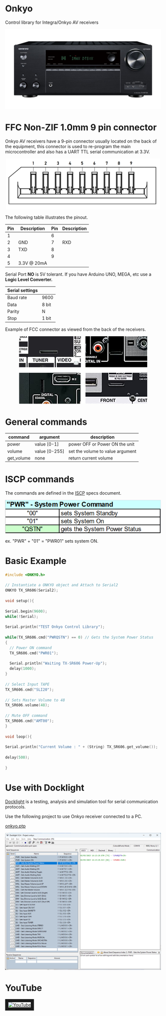 # Onkyo
Control library for Integra/Onkyo AV receivers

<p align="center"><img src=/img/onkyo.jpg width="700"></p>

# FFC Non-ZIF 1.0mm 9 pin connector

Onkyo AV receivers have a 9-pin connector usually located on the back of the equipment, this connector is used to re-program the main microcontroller and also has a UART TTL serial communication at 3.3V.

<p align="center"><img src=/img/FCC1MM9PNZ.png width="500"></p>

The following table illustrates the pinout.

|Pin|Description|Pin|Description|
|---|---|---|---|
|1||6||
|2|GND|7|RXD|
|3|TXD|8||
|4||9||
|5|3.3V @ 20mA|||


Serial Port **NO** is 5V tolerant. If you have Arduino UNO, MEGA, etc use a **Logic Level Converter.**

|Serial settings||
|---|---|
|Baud rate|9600|
|Data|8 bit|
|Parity|N|
|Stop|1 bit|


Example of FCC connector as viewed from the back of the receivers.

<p align="center"><img src=/img/PORT9PIN.png></p>

# General commands

|command|argument|description|
|---|---|---|
|power|value [0-1]|power OFF or Power ON the unit|
|volume|value [0-255]|set the volume to value argument|
|get_volume|none|return current volume|

# ISCP commands

The commands are defined in the [ISCP](doc/ISCP_ONKYO_V115.pdf) specs document.

<p align="center"><img src=https://raw.githubusercontent.com/zarpli/onkyo/main/img/pwr_cmd.png></p>

ex. "PWR" + "01" = "PWR01" sets system ON.

# Basic Example

```C++
#include <ONKYO.h>

// Instantiate a ONKYO object and Attach to Serial2
ONKYO TX_SR606(Serial2);

void setup(){

Serial.begin(9600);
while(!Serial);

Serial.println("TEST Onkyo Control Library");

while(TX_SR606.cmd("PWRQSTN") == 0) // Gets the System Power Status
{
  // Power ON command
  TX_SR606.cmd("PWR01");

  Serial.println("Waiting TX-SR606 Power-Up");
  delay(1000);
}

// Select Input TAPE
TX_SR606.cmd("SLI20");

// Sets Master Volume to 48
TX_SR606.volume(48);

// Mute OFF command
TX_SR606.cmd("AMT00");
}

void loop(){

Serial.println("Current Volume : " + (String) TX_SR606.get_volume());

delay(500);

}
```
# Use with Docklight

[Docklight](https://docklight.de/) is a testing, analysis and simulation tool for serial communication protocols.

Use the following project to use Onkyo receiver connected to a PC.

[onkyo.ptp](docklight/onkyo.ptp)

<img src=https://raw.githubusercontent.com/zarpli/onkyo/main/img/docklight.png>

# YouTube
<a href="https://www.youtube.com/watch?v=QVzbw9zAXnw" target="_blank"><img src="http://img.youtube.com/vi/QVzbw9zAXnw/0.jpg" alt="YouTube" width="400" border="10"/></a>

